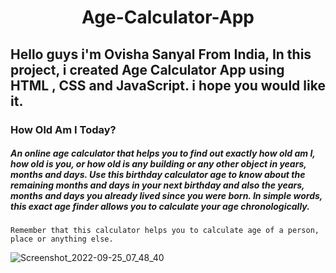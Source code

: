 <h1 align="center">Age-Calculator-App</h1>

## Hello guys i'm Ovisha Sanyal From India, In this project, i created Age Calculator App using HTML , CSS and JavaScript. i hope you would like it.

###  How Old Am I Today?

##### An online age calculator that helps you to find out exactly how old am I, how old is you, or how old is any building or any other object in years, months and days. Use this birthday calculator age to know about the remaining months and days in your next birthday and also the years, months and days you already lived since you were born. In simple words, this exact age finder allows you to calculate your age chronologically.

```Remember that this calculator helps you to calculate age of a person, place or anything else.```


![Screenshot_2022-09-25_07_48_40](https://user-images.githubusercontent.com/108541991/192141932-af8cb593-5660-42e5-bb23-7397f7a752c0.png)
